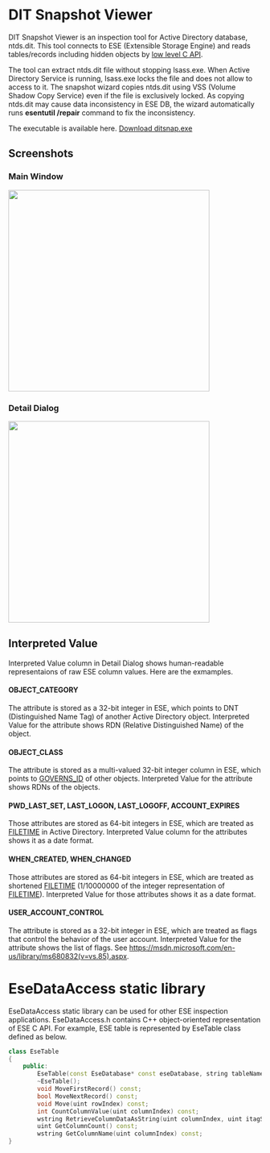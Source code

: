 # DIT Snapshot Viewer
DIT Snapshot Viewer is an inspection tool for Active Directory database, ntds.dit. This tool connects to ESE (Extensible Storage Engine) and reads tables/records including hidden objects by [low level C API](https://msdn.microsoft.com/en-us/library/gg269259%28v=exchg.10%29.aspx).

The tool can extract ntds.dit file without stopping lsass.exe. When Active Directory Service is running, lsass.exe locks the file and does not allow to access to it. The snapshot wizard copies ntds.dit using VSS (Volume Shadow Copy Service) even if the file is exclusively locked. As copying ntds.dit may cause data inconsistency in ESE DB, the wizard automatically runs __esentutil /repair__ command to fix the inconsistency.

The executable is available here.
[Download ditsnap.exe](https://github.com/yosqueoy/ditsnap/releases)
## Screenshots
### Main Window
<img src="images/screenshot1.png" height="400">

### Detail Dialog
<img src="images/screenshot2.png" height="400">

## Interpreted Value
Interpreted Value column in Detail Dialog shows human-readable representaions of raw ESE column values. Here are the exmamples.
#### OBJECT_CATEGORY
The attribute is stored as a 32-bit integer in ESE, which points to DNT (Distinguished Name Tag) of another Active Directory object. Interpreted Value for the attribute shows RDN (Relative Distinguished Name) of the object.
#### OBJECT_CLASS
The attribute is stored as a multi-valued 32-bit integer column in ESE, which points to [GOVERNS_ID](https://msdn.microsoft.com/en-us/library/cc219949.aspx) of other objects. Interpreted Value for the attribute shows RDNs of the objects.
#### PWD_LAST_SET, LAST_LOGON, LAST_LOGOFF, ACCOUNT_EXPIRES
Those attributes are stored as 64-bit integers in ESE, which are treated as [FILETIME](https://msdn.microsoft.com/en-us/library/windows/desktop/ms724284(v=vs.85).aspx) in Active Directory. Interpreted Value column for the attributes shows it as a date format.
#### WHEN_CREATED, WHEN_CHANGED
  Those attributes are stored as 64-bit integers in ESE, which are treated as shortened [FILETIME](https://msdn.microsoft.com/en-us/library/windows/desktop/ms724284(v=vs.85).aspx) (1/10000000 of the integer representation of [FILETIME](https://msdn.microsoft.com/en-us/library/windows/desktop/ms724284(v=vs.85).aspx)). Interpreted Value for those attributes shows it as a date format.
#### USER_ACCOUNT_CONTROL
  The attribute is stored as a 32-bit integer in ESE, which are treated as flags that control the behavior of the user account. Interpreted Value for the attribute shows the list of flags.
See https://msdn.microsoft.com/en-us/library/ms680832(v=vs.85).aspx.

# EseDataAccess static library
EseDataAccess static library can be used for other ESE inspection applications. EseDataAccess.h contains C++ object-oriented representation of ESE C API. For example, ESE table is represented by EseTable class defined as below.
```C++
class EseTable
{
	public:
		EseTable(const EseDatabase* const eseDatabase, string tableName);
		~EseTable();
		void MoveFirstRecord() const;
		bool MoveNextRecord() const;
		void Move(uint rowIndex) const;
		int CountColumnValue(uint columnIndex) const;
		wstring RetrieveColumnDataAsString(uint columnIndex, uint itagSequence = 1);
		uint GetColumnCount() const;
		wstring GetColumnName(uint columnIndex) const;
}
```
